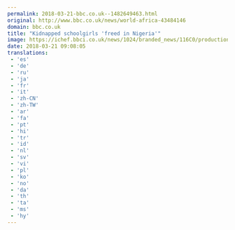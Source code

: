 ```yaml
---
permalink: 2018-03-21-bbc.co.uk--1482649463.html
original: http://www.bbc.co.uk/news/world-africa-43484146
domain: bbc.co.uk
title: "Kidnapped schoolgirls 'freed in Nigeria'"
image: https://ichef.bbci.co.uk/news/1024/branded_news/116C0/production/_100506317_b284bcba-d62f-440e-833c-6ecbe8f75a94.jpg
date: 2018-03-21 09:08:05
translations: 
 - 'es'
 - 'de'
 - 'ru'
 - 'ja'
 - 'fr'
 - 'it'
 - 'zh-CN'
 - 'zh-TW'
 - 'ar'
 - 'fa'
 - 'pt'
 - 'hi'
 - 'tr'
 - 'id'
 - 'nl'
 - 'sv'
 - 'vi'
 - 'pl'
 - 'ko'
 - 'no'
 - 'da'
 - 'th'
 - 'ta'
 - 'ms'
 - 'hy'
---
```


